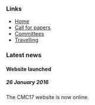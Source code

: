 ### Links

<!-- #### Conference -->

* [Home](/)
* [Call for papers](/call-for-papers/)
* [Committees](/committees/)
* [Travelling](/travelling/)



### Latest news

#### Website launched
##### 26 January 2016
The CMC17 website is now online.
